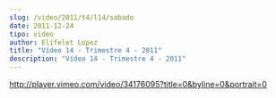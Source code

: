 ```yaml
---
slug: /video/2011/t4/l14/sabado
date: 2011-12-24
tipo: video
author: Elifelet Lopez
title: "Vídeo 14 - Trimestre 4 - 2011"
description: "Vídeo 14 - Trimestre 4 - 2011"
---
```


http://player.vimeo.com/video/34176095?title=0&byline=0&portrait=0
